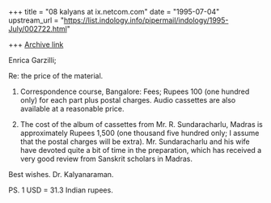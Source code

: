 +++
title = "08 kalyans at ix.netcom.com"
date = "1995-07-04"
upstream_url = "https://list.indology.info/pipermail/indology/1995-July/002722.html"

+++
[Archive link](https://list.indology.info/pipermail/indology/1995-July/002722.html)

Enrica Garzilli;

Re: the price of the material.

1. Correspondence course, Bangalore: Fees; Rupees 100 
(one hundred only) for each part plus postal charges. 
Audio cassettes are also available at a reasonable 
price.

2. The cost of the album of cassettes from Mr. R. 
Sundaracharlu, Madras is approximately Rupees 1,500 
(one thousand five hundred only; I assume that the 
postal charges will be extra). Mr. Sundaracharlu and 
his wife have devoted quite a bit of time in the 
preparation, which has received a very good review 
from Sanskrit scholars in Madras.

Best wishes. Dr. Kalyanaraman.

PS. 1 USD = 31.3 Indian rupees.





